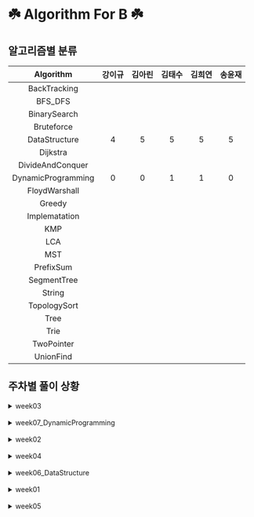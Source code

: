 # ☘️ Algorithm For B ☘️
## 알고리즘별 분류 
| Algorithm | 강이규 | 김아린 | 김태수 | 김희연 | 송윤재 | 
 | :--: | :--: | :--: | :--: | :--: | :--: | 
 | BackTracking | 
 | BFS_DFS | 
 | BinarySearch | 
 | Bruteforce | 
 | DataStructure | 4 | 5 | 5 | 5 | 5 | 
 | Dijkstra | 
 | DivideAndConquer | 
 | DynamicProgramming |  0 | 0 |1 | 1 |  0 |
 | FloydWarshall | 
 | Greedy | 
 | Implematation | 
 | KMP | 
 | LCA | 
 | MST | 
 | PrefixSum | 
 | SegmentTree | 
 | String | 
 | TopologySort | 
 | Tree | 
 | Trie | 
 | TwoPointer | 
 | UnionFind | 
## 주차별 풀이 상황 

<details>
<summary>
week03
</summary>
<div markdown="1">

 | 문제 | 강이규 | 김아린 | 김태수 | 김희연 | 송윤재 | 
 | :--: | :--: | :--: | :--: | :--: | :--: | 
 | 트리의순회 |  ✔️  |  ✔️  |  ✔️  |  ❌  |  ✔️  | 
 | 세수의합 |  ✔️  |  ✔️  |  ✔️  |  ❌  |  ✔️  | 
 | 같이눈사람만들래 |  ✔️  |  ✔️  |  ✔️  |  ❌  |  ✔️  | 
 | 철로 |  ✔️  |  ✔️  |  ✔️  |  ❌  |  ✔️  | 
</div></details>
<br>
<details>
<summary>
week07_DynamicProgramming
</summary>
<div markdown="1">

 | 문제 | 강이규 | 김아린 | 김태수 | 김희연 | 송윤재 | 
 | :--: | :--: | :--: | :--: | :--: | :--: | 
 | 양팔저울 |  ❌  |  ❌  |  ❌  |  ✔️  |  ❌  | 
 | 이즈리얼여눈부터가네ㅈㅈ |  ❌  |  ❌  |  ✔️  |  ❌  |  ❌  | 
</div></details>
<br>
<details>
<summary>
week02
</summary>
<div markdown="1">

 | 문제 | 강이규 | 김아린 | 김태수 | 김희연 | 송윤재 | 
 | :--: | :--: | :--: | :--: | :--: | :--: | 
 | 이진검색트리 |  ✔️  |  ✔️  |  ✔️  |  ❌  |  ✔️  | 
 | 이중우선순위큐 |  ✔️  |  ✔️  |  ✔️  |  ❌  |  ✔️  | 
 | 비숍 |  ✔️  |  ✔️  |  ✔️  |  ❌  |  ✔️  | 
 | 크게만들기 |  ✔️  |  ✔️  |  ✔️  |  ❌  |  ✔️  | 
</div></details>
<br>
<details>
<summary>
week04
</summary>
<div markdown="1">

 | 문제 | 강이규 | 김아린 | 김태수 | 김희연 | 송윤재 | 
 | :--: | :--: | :--: | :--: | :--: | :--: | 
 | 귀농 |  ❌  |  ✔️  |  ✔️  |  ❌  |  ✔️  | 
 | 색종이3 |  ✔️  |  ✔️  |  ✔️  |  ❌  |  ✔️  | 
 | 최대공약수하나빼기 |  ✔️  |  ✔️  |  ✔️  |  ❌  |  ✔️  | 
 | 직사각형으로나누기 |  ✔️  |  ✔️  |  ✔️  |  ❌  |  ✔️  | 
</div></details>
<br>
<details>
<summary>
week06_DataStructure
</summary>
<div markdown="1">

 | 문제 | 강이규 | 김아린 | 김태수 | 김희연 | 송윤재 | 
 | :--: | :--: | :--: | :--: | :--: | :--: | 
 | 오아시스재결합 |  ✔️  |  ✔️  |  ✔️  |  ✔️  |  ✔️  | 
 | 중앙값구하기 |  ❌  |  ✔️  |  ✔️  |  ✔️  |  ✔️  | 
 | 문제추천시스템Version1 |  ✔️  |  ✔️  |  ✔️  |  ✔️  |  ✔️  | 
 | AC |  ✔️  |  ✔️  |  ✔️  |  ✔️  |  ✔️  | 
 | 싸지방에간준하 |  ✔️  |  ✔️  |  ✔️  |  ✔️  |  ✔️  | 
</div></details>
<br>
<details>
<summary>
week01
</summary>
<div markdown="1">

 | 문제 | 강이규 | 김아린 | 김태수 | 김희연 | 송윤재 | 
 | :--: | :--: | :--: | :--: | :--: | :--: | 
 | 치즈 |  ❌  |  ✔️  |  ✔️  |  ❌  |  ✔️  | 
 | 색상환 |  ✔️  |  ✔️  |  ✔️  |  ❌  |  ✔️  | 
 | 문제집 |  ✔️  |  ✔️  |  ✔️  |  ❌  |  ✔️  | 
 | 피자굽기 |  ✔️  |  ✔️  |  ✔️  |  ❌  |  ✔️  | 
</div></details>
<br>
<details>
<summary>
week05
</summary>
<div markdown="1">

 | 문제 | 강이규 | 김아린 | 김태수 | 김희연 | 송윤재 | 
 | :--: | :--: | :--: | :--: | :--: | :--: | 
 | 뉴스전하기 |  ✔️  |  ✔️  |  ✔️  |  ❌  |  ✔️  | 
 | ㄷㄷㄷㅈ |  ✔️  |  ✔️  |  ✔️  |  ❌  |  ✔️  | 
 | 트리와쿼리 |  ✔️  |  ✔️  |  ✔️  |  ❌  |  ✔️  | 
 | 트리의지름 |  ✔️  |  ✔️  |  ✔️  |  ❌  |  ✔️  | 
</div></details>
<br>